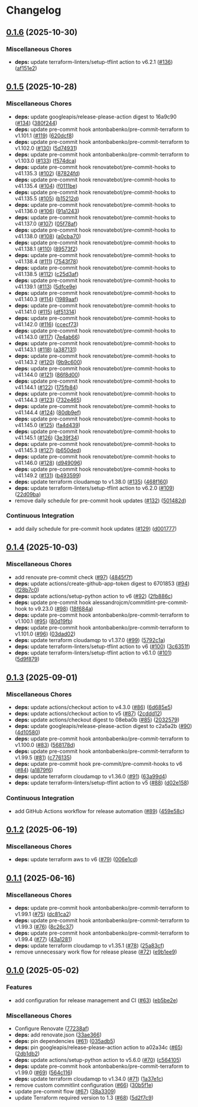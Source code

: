 # Changelog

## [0.1.6](https://github.com/opzkit/terraform-cloudamqp-rabbitmq/compare/v0.1.5...v0.1.6) (2025-10-30)


### Miscellaneous Chores

* **deps:** update terraform-linters/setup-tflint action to v6.2.1 ([#136](https://github.com/opzkit/terraform-cloudamqp-rabbitmq/issues/136)) ([af151e2](https://github.com/opzkit/terraform-cloudamqp-rabbitmq/commit/af151e22e9a2a670014a2bbd700bfbeef298de14))

## [0.1.5](https://github.com/opzkit/terraform-cloudamqp-rabbitmq/compare/v0.1.4...v0.1.5) (2025-10-28)


### Miscellaneous Chores

* **deps:** update googleapis/release-please-action digest to 16a9c90 ([#134](https://github.com/opzkit/terraform-cloudamqp-rabbitmq/issues/134)) ([380f244](https://github.com/opzkit/terraform-cloudamqp-rabbitmq/commit/380f24484b917c3ee1c34f92e62c26aadea0293a))
* **deps:** update pre-commit hook antonbabenko/pre-commit-terraform to v1.101.1 ([#119](https://github.com/opzkit/terraform-cloudamqp-rabbitmq/issues/119)) ([620dcf8](https://github.com/opzkit/terraform-cloudamqp-rabbitmq/commit/620dcf8ce990832d27e499c96104c1a652c0c839))
* **deps:** update pre-commit hook antonbabenko/pre-commit-terraform to v1.102.0 ([#130](https://github.com/opzkit/terraform-cloudamqp-rabbitmq/issues/130)) ([5d74931](https://github.com/opzkit/terraform-cloudamqp-rabbitmq/commit/5d74931b5276b1846e9cb1b53560ec44426528eb))
* **deps:** update pre-commit hook antonbabenko/pre-commit-terraform to v1.103.0 ([#133](https://github.com/opzkit/terraform-cloudamqp-rabbitmq/issues/133)) ([f574dca](https://github.com/opzkit/terraform-cloudamqp-rabbitmq/commit/f574dcae8d7faf35910bf77d4de0b52003c5ceca))
* **deps:** update pre-commit hook renovatebot/pre-commit-hooks to v41.135.3 ([#102](https://github.com/opzkit/terraform-cloudamqp-rabbitmq/issues/102)) ([87824fd](https://github.com/opzkit/terraform-cloudamqp-rabbitmq/commit/87824fd2421a6427128bfe05b5d32a0e9953a923))
* **deps:** update pre-commit hook renovatebot/pre-commit-hooks to v41.135.4 ([#104](https://github.com/opzkit/terraform-cloudamqp-rabbitmq/issues/104)) ([f0111be](https://github.com/opzkit/terraform-cloudamqp-rabbitmq/commit/f0111be349cd106af0e82672e68a986dd813e2b3))
* **deps:** update pre-commit hook renovatebot/pre-commit-hooks to v41.135.5 ([#105](https://github.com/opzkit/terraform-cloudamqp-rabbitmq/issues/105)) ([b15212d](https://github.com/opzkit/terraform-cloudamqp-rabbitmq/commit/b15212d5ae88af3b7c31bd4590b290c656fde83f))
* **deps:** update pre-commit hook renovatebot/pre-commit-hooks to v41.136.0 ([#106](https://github.com/opzkit/terraform-cloudamqp-rabbitmq/issues/106)) ([91a1243](https://github.com/opzkit/terraform-cloudamqp-rabbitmq/commit/91a12430aaac86ba85f6ca940148b4d3d34a0dda))
* **deps:** update pre-commit hook renovatebot/pre-commit-hooks to v41.137.0 ([#107](https://github.com/opzkit/terraform-cloudamqp-rabbitmq/issues/107)) ([05f78af](https://github.com/opzkit/terraform-cloudamqp-rabbitmq/commit/05f78af2adf022b511ed836f10edf94319bd0aec))
* **deps:** update pre-commit hook renovatebot/pre-commit-hooks to v41.138.0 ([#108](https://github.com/opzkit/terraform-cloudamqp-rabbitmq/issues/108)) ([a0cba70](https://github.com/opzkit/terraform-cloudamqp-rabbitmq/commit/a0cba70a5ad201dd42246055b2f18a33e7742fab))
* **deps:** update pre-commit hook renovatebot/pre-commit-hooks to v41.138.1 ([#110](https://github.com/opzkit/terraform-cloudamqp-rabbitmq/issues/110)) ([89573f2](https://github.com/opzkit/terraform-cloudamqp-rabbitmq/commit/89573f2dc4a97cd65a24bb219da19fae2cfb13e7))
* **deps:** update pre-commit hook renovatebot/pre-commit-hooks to v41.138.4 ([#111](https://github.com/opzkit/terraform-cloudamqp-rabbitmq/issues/111)) ([7543f78](https://github.com/opzkit/terraform-cloudamqp-rabbitmq/commit/7543f78accd944815304c3e459f06e418686c8ff))
* **deps:** update pre-commit hook renovatebot/pre-commit-hooks to v41.138.5 ([#112](https://github.com/opzkit/terraform-cloudamqp-rabbitmq/issues/112)) ([c25d3af](https://github.com/opzkit/terraform-cloudamqp-rabbitmq/commit/c25d3af43409c220b2513ec9cdbaf3b4d67b3ba1))
* **deps:** update pre-commit hook renovatebot/pre-commit-hooks to v41.139.1 ([#113](https://github.com/opzkit/terraform-cloudamqp-rabbitmq/issues/113)) ([5dfce9e](https://github.com/opzkit/terraform-cloudamqp-rabbitmq/commit/5dfce9e6e3b1b99342f38e3fd4359e7234d89387))
* **deps:** update pre-commit hook renovatebot/pre-commit-hooks to v41.140.3 ([#114](https://github.com/opzkit/terraform-cloudamqp-rabbitmq/issues/114)) ([1989aaf](https://github.com/opzkit/terraform-cloudamqp-rabbitmq/commit/1989aaf8577aa8d95cff55809c5a9fb7e41613dd))
* **deps:** update pre-commit hook renovatebot/pre-commit-hooks to v41.141.0 ([#115](https://github.com/opzkit/terraform-cloudamqp-rabbitmq/issues/115)) ([df51314](https://github.com/opzkit/terraform-cloudamqp-rabbitmq/commit/df513141570917f9ac37d07e462b84031952b428))
* **deps:** update pre-commit hook renovatebot/pre-commit-hooks to v41.142.0 ([#116](https://github.com/opzkit/terraform-cloudamqp-rabbitmq/issues/116)) ([ccecf73](https://github.com/opzkit/terraform-cloudamqp-rabbitmq/commit/ccecf7333294d45b3e7e7b49ab8b6b38ee8f2863))
* **deps:** update pre-commit hook renovatebot/pre-commit-hooks to v41.143.0 ([#117](https://github.com/opzkit/terraform-cloudamqp-rabbitmq/issues/117)) ([7e4ab66](https://github.com/opzkit/terraform-cloudamqp-rabbitmq/commit/7e4ab6631736f3c729e00fb9df43d924012e6446))
* **deps:** update pre-commit hook renovatebot/pre-commit-hooks to v41.143.1 ([#118](https://github.com/opzkit/terraform-cloudamqp-rabbitmq/issues/118)) ([a387131](https://github.com/opzkit/terraform-cloudamqp-rabbitmq/commit/a387131a821f81091476fd669caac7a9b63207f1))
* **deps:** update pre-commit hook renovatebot/pre-commit-hooks to v41.143.2 ([#120](https://github.com/opzkit/terraform-cloudamqp-rabbitmq/issues/120)) ([9b9c600](https://github.com/opzkit/terraform-cloudamqp-rabbitmq/commit/9b9c600efcad4948163ab8316682802dc04bd340))
* **deps:** update pre-commit hook renovatebot/pre-commit-hooks to v41.144.0 ([#121](https://github.com/opzkit/terraform-cloudamqp-rabbitmq/issues/121)) ([86f8d00](https://github.com/opzkit/terraform-cloudamqp-rabbitmq/commit/86f8d00cd153e69a382c4c9057a32f4153cc4aee))
* **deps:** update pre-commit hook renovatebot/pre-commit-hooks to v41.144.1 ([#122](https://github.com/opzkit/terraform-cloudamqp-rabbitmq/issues/122)) ([175fb84](https://github.com/opzkit/terraform-cloudamqp-rabbitmq/commit/175fb8470a582f513815f62036c662308022683c))
* **deps:** update pre-commit hook renovatebot/pre-commit-hooks to v41.144.3 ([#123](https://github.com/opzkit/terraform-cloudamqp-rabbitmq/issues/123)) ([732e465](https://github.com/opzkit/terraform-cloudamqp-rabbitmq/commit/732e4654c6ee805d4b1a8e86f42338b2bb526059))
* **deps:** update pre-commit hook renovatebot/pre-commit-hooks to v41.144.4 ([#124](https://github.com/opzkit/terraform-cloudamqp-rabbitmq/issues/124)) ([80db9ef](https://github.com/opzkit/terraform-cloudamqp-rabbitmq/commit/80db9ef2e9981bd5c797860fd553673804a8708e))
* **deps:** update pre-commit hook renovatebot/pre-commit-hooks to v41.145.0 ([#125](https://github.com/opzkit/terraform-cloudamqp-rabbitmq/issues/125)) ([fa4d439](https://github.com/opzkit/terraform-cloudamqp-rabbitmq/commit/fa4d439cd67ec225a91cfa5fb32aa10ff8fb9b12))
* **deps:** update pre-commit hook renovatebot/pre-commit-hooks to v41.145.1 ([#126](https://github.com/opzkit/terraform-cloudamqp-rabbitmq/issues/126)) ([3e39f34](https://github.com/opzkit/terraform-cloudamqp-rabbitmq/commit/3e39f344a58efd4a8d18b21b3f4a4862b3bf0422))
* **deps:** update pre-commit hook renovatebot/pre-commit-hooks to v41.145.3 ([#127](https://github.com/opzkit/terraform-cloudamqp-rabbitmq/issues/127)) ([b650ded](https://github.com/opzkit/terraform-cloudamqp-rabbitmq/commit/b650ded09ee22c8505d35c2e07e5b88dda3923bb))
* **deps:** update pre-commit hook renovatebot/pre-commit-hooks to v41.146.0 ([#128](https://github.com/opzkit/terraform-cloudamqp-rabbitmq/issues/128)) ([d949096](https://github.com/opzkit/terraform-cloudamqp-rabbitmq/commit/d949096acb0f642563d9e296dc4b7b1881d29919))
* **deps:** update pre-commit hook renovatebot/pre-commit-hooks to v41.149.2 ([#131](https://github.com/opzkit/terraform-cloudamqp-rabbitmq/issues/131)) ([b493599](https://github.com/opzkit/terraform-cloudamqp-rabbitmq/commit/b49359976a24bcfebda468aa646024ee270134f8))
* **deps:** update terraform cloudamqp to v1.38.0 ([#135](https://github.com/opzkit/terraform-cloudamqp-rabbitmq/issues/135)) ([468f160](https://github.com/opzkit/terraform-cloudamqp-rabbitmq/commit/468f160cf47522edaa60aef5b49c8e660ff7b90a))
* **deps:** update terraform-linters/setup-tflint action to v6.2.0 ([#109](https://github.com/opzkit/terraform-cloudamqp-rabbitmq/issues/109)) ([22d09ba](https://github.com/opzkit/terraform-cloudamqp-rabbitmq/commit/22d09baabd4a7eb42e3e44967d9e63ddfecef16b))
* remove daily schedule for pre-commit hook updates ([#132](https://github.com/opzkit/terraform-cloudamqp-rabbitmq/issues/132)) ([501482d](https://github.com/opzkit/terraform-cloudamqp-rabbitmq/commit/501482d8bd3e16422cac0897a76ea481f0b7642c))


### Continuous Integration

* add daily schedule for pre-commit hook updates ([#129](https://github.com/opzkit/terraform-cloudamqp-rabbitmq/issues/129)) ([d001777](https://github.com/opzkit/terraform-cloudamqp-rabbitmq/commit/d001777f44ee26ee061d624a182c240b113991bd))

## [0.1.4](https://github.com/opzkit/terraform-cloudamqp-rabbitmq/compare/v0.1.3...v0.1.4) (2025-10-03)


### Miscellaneous Chores

* add renovate pre-commit check ([#97](https://github.com/opzkit/terraform-cloudamqp-rabbitmq/issues/97)) ([4845f7f](https://github.com/opzkit/terraform-cloudamqp-rabbitmq/commit/4845f7f7dea53eb2270089361d9feeb0f7bfc6c9))
* **deps:** update actions/create-github-app-token digest to 6701853 ([#94](https://github.com/opzkit/terraform-cloudamqp-rabbitmq/issues/94)) ([f28b7c0](https://github.com/opzkit/terraform-cloudamqp-rabbitmq/commit/f28b7c0b7ca1f65b20b74d38894d3de877976165))
* **deps:** update actions/setup-python action to v6 ([#92](https://github.com/opzkit/terraform-cloudamqp-rabbitmq/issues/92)) ([2fb886c](https://github.com/opzkit/terraform-cloudamqp-rabbitmq/commit/2fb886ca490ab9e6cbdc5e34bd341d24ef06eb41))
* **deps:** update pre-commit hook alessandrojcm/commitlint-pre-commit-hook to v9.23.0 ([#98](https://github.com/opzkit/terraform-cloudamqp-rabbitmq/issues/98)) ([18f684a](https://github.com/opzkit/terraform-cloudamqp-rabbitmq/commit/18f684a6e938b121c1a4e4ab4c79d7ef6fcb4aca))
* **deps:** update pre-commit hook antonbabenko/pre-commit-terraform to v1.100.1 ([#95](https://github.com/opzkit/terraform-cloudamqp-rabbitmq/issues/95)) ([80d19fb](https://github.com/opzkit/terraform-cloudamqp-rabbitmq/commit/80d19fbd1401b02e1a38e66c7049231e5f3187a2))
* **deps:** update pre-commit hook antonbabenko/pre-commit-terraform to v1.101.0 ([#96](https://github.com/opzkit/terraform-cloudamqp-rabbitmq/issues/96)) ([03dad02](https://github.com/opzkit/terraform-cloudamqp-rabbitmq/commit/03dad0293611efdc8fb558e4e9aa5be1f5281d18))
* **deps:** update terraform cloudamqp to v1.37.0 ([#99](https://github.com/opzkit/terraform-cloudamqp-rabbitmq/issues/99)) ([5792c1a](https://github.com/opzkit/terraform-cloudamqp-rabbitmq/commit/5792c1aebc8975aa52dd5e73f05cbf1e7656713c))
* **deps:** update terraform-linters/setup-tflint action to v6 ([#100](https://github.com/opzkit/terraform-cloudamqp-rabbitmq/issues/100)) ([3c6351f](https://github.com/opzkit/terraform-cloudamqp-rabbitmq/commit/3c6351fe08a5586342eb950e82a4167ec9baf373))
* **deps:** update terraform-linters/setup-tflint action to v6.1.0 ([#101](https://github.com/opzkit/terraform-cloudamqp-rabbitmq/issues/101)) ([5d9f879](https://github.com/opzkit/terraform-cloudamqp-rabbitmq/commit/5d9f879149d58f679013dc43f28768c49fab3a09))

## [0.1.3](https://github.com/opzkit/terraform-cloudamqp-rabbitmq/compare/v0.1.2...v0.1.3) (2025-09-01)


### Miscellaneous Chores

* **deps:** update actions/checkout action to v4.3.0 ([#86](https://github.com/opzkit/terraform-cloudamqp-rabbitmq/issues/86)) ([6d685e5](https://github.com/opzkit/terraform-cloudamqp-rabbitmq/commit/6d685e58be204cd0f397fe93ec4b567cbe8fb64d))
* **deps:** update actions/checkout action to v5 ([#87](https://github.com/opzkit/terraform-cloudamqp-rabbitmq/issues/87)) ([2cddd12](https://github.com/opzkit/terraform-cloudamqp-rabbitmq/commit/2cddd125f54a7180dd6ee2da72b7424e90d89a56))
* **deps:** update actions/checkout digest to 08eba0b ([#85](https://github.com/opzkit/terraform-cloudamqp-rabbitmq/issues/85)) ([2032579](https://github.com/opzkit/terraform-cloudamqp-rabbitmq/commit/2032579e33fce9c82e56a2d619acac828091c65a))
* **deps:** update googleapis/release-please-action digest to c2a5a2b ([#90](https://github.com/opzkit/terraform-cloudamqp-rabbitmq/issues/90)) ([4d10580](https://github.com/opzkit/terraform-cloudamqp-rabbitmq/commit/4d1058095af1092d7a596f70e38353039d81558e))
* **deps:** update pre-commit hook antonbabenko/pre-commit-terraform to v1.100.0 ([#83](https://github.com/opzkit/terraform-cloudamqp-rabbitmq/issues/83)) ([568178d](https://github.com/opzkit/terraform-cloudamqp-rabbitmq/commit/568178de44b408b20c88d40e3998d06001f46cbd))
* **deps:** update pre-commit hook antonbabenko/pre-commit-terraform to v1.99.5 ([#81](https://github.com/opzkit/terraform-cloudamqp-rabbitmq/issues/81)) ([c776135](https://github.com/opzkit/terraform-cloudamqp-rabbitmq/commit/c776135016e068bac84556bfe55f9b9f16c6329e))
* **deps:** update pre-commit hook pre-commit/pre-commit-hooks to v6 ([#84](https://github.com/opzkit/terraform-cloudamqp-rabbitmq/issues/84)) ([a1879f6](https://github.com/opzkit/terraform-cloudamqp-rabbitmq/commit/a1879f61e135b9c671cca6c2dd2580610b2394bf))
* **deps:** update terraform cloudamqp to v1.36.0 ([#91](https://github.com/opzkit/terraform-cloudamqp-rabbitmq/issues/91)) ([63a99d4](https://github.com/opzkit/terraform-cloudamqp-rabbitmq/commit/63a99d439786b503ccd434fd1963e5617503b42a))
* **deps:** update terraform-linters/setup-tflint action to v5 ([#88](https://github.com/opzkit/terraform-cloudamqp-rabbitmq/issues/88)) ([d02e158](https://github.com/opzkit/terraform-cloudamqp-rabbitmq/commit/d02e158304fa4698543059c1aa9432bb81157262))


### Continuous Integration

* add GitHub Actions workflow for release automation ([#89](https://github.com/opzkit/terraform-cloudamqp-rabbitmq/issues/89)) ([459e58c](https://github.com/opzkit/terraform-cloudamqp-rabbitmq/commit/459e58c1875a2190294bb9afcaae28df90a14054))

## [0.1.2](https://github.com/opzkit/terraform-cloudamqp-rabbitmq/compare/v0.1.1...v0.1.2) (2025-06-19)


### Miscellaneous Chores

* **deps:** update terraform aws to v6 ([#79](https://github.com/opzkit/terraform-cloudamqp-rabbitmq/issues/79)) ([006e1cd](https://github.com/opzkit/terraform-cloudamqp-rabbitmq/commit/006e1cd75dfcdb24eb905238b9d0698766c737a9))

## [0.1.1](https://github.com/opzkit/terraform-cloudamqp-rabbitmq/compare/v0.1.0...v0.1.1) (2025-06-16)


### Miscellaneous Chores

* **deps:** update pre-commit hook antonbabenko/pre-commit-terraform to v1.99.1 ([#75](https://github.com/opzkit/terraform-cloudamqp-rabbitmq/issues/75)) ([dc81ca2](https://github.com/opzkit/terraform-cloudamqp-rabbitmq/commit/dc81ca236e6fc33b2826817a86a8832269a4bf52))
* **deps:** update pre-commit hook antonbabenko/pre-commit-terraform to v1.99.3 ([#76](https://github.com/opzkit/terraform-cloudamqp-rabbitmq/issues/76)) ([8c26c37](https://github.com/opzkit/terraform-cloudamqp-rabbitmq/commit/8c26c374ca8f63096cf1cef52af4669a587eee87))
* **deps:** update pre-commit hook antonbabenko/pre-commit-terraform to v1.99.4 ([#77](https://github.com/opzkit/terraform-cloudamqp-rabbitmq/issues/77)) ([43a1281](https://github.com/opzkit/terraform-cloudamqp-rabbitmq/commit/43a12818eccbd546111b24d0b967be687541ec00))
* **deps:** update terraform cloudamqp to v1.35.1 ([#78](https://github.com/opzkit/terraform-cloudamqp-rabbitmq/issues/78)) ([25a83cf](https://github.com/opzkit/terraform-cloudamqp-rabbitmq/commit/25a83cf5c762d146fa4e42b7ef5039e6d3329a4f))
* remove unnecessary work flow for release please ([#72](https://github.com/opzkit/terraform-cloudamqp-rabbitmq/issues/72)) ([e9b1ee9](https://github.com/opzkit/terraform-cloudamqp-rabbitmq/commit/e9b1ee9c945a4c41614154b2878850a16fb90b35))

## [0.1.0](https://github.com/opzkit/terraform-cloudamqp-rabbitmq/compare/v0.0.18...v0.1.0) (2025-05-02)


### Features

* add configuration for release management and CI ([#63](https://github.com/opzkit/terraform-cloudamqp-rabbitmq/issues/63)) ([eb5be2e](https://github.com/opzkit/terraform-cloudamqp-rabbitmq/commit/eb5be2ef5f508e9f808d9348486be786a68cf0d2))


### Miscellaneous Chores

* Configure Renovate ([77238af](https://github.com/opzkit/terraform-cloudamqp-rabbitmq/commit/77238af39c6b485b46aceca7caccdee4249bda1d))
* **deps:** add renovate.json ([33ae366](https://github.com/opzkit/terraform-cloudamqp-rabbitmq/commit/33ae36667880c4e88757f5cb8c45d5f7f2ec605f))
* **deps:** pin dependencies ([#61](https://github.com/opzkit/terraform-cloudamqp-rabbitmq/issues/61)) ([035adb5](https://github.com/opzkit/terraform-cloudamqp-rabbitmq/commit/035adb53f1339ca27795d633cd5cdb87a29669c0))
* **deps:** pin googleapis/release-please-action action to a02a34c ([#65](https://github.com/opzkit/terraform-cloudamqp-rabbitmq/issues/65)) ([2db1db2](https://github.com/opzkit/terraform-cloudamqp-rabbitmq/commit/2db1db2685417a26c08ee5032a6e5f39c124c848))
* **deps:** update actions/setup-python action to v5.6.0 ([#70](https://github.com/opzkit/terraform-cloudamqp-rabbitmq/issues/70)) ([c564105](https://github.com/opzkit/terraform-cloudamqp-rabbitmq/commit/c5641050e1ac6475ccc23b9c6ae8c4cc6c598349))
* **deps:** update pre-commit hook antonbabenko/pre-commit-terraform to v1.99.0 ([#69](https://github.com/opzkit/terraform-cloudamqp-rabbitmq/issues/69)) ([564c116](https://github.com/opzkit/terraform-cloudamqp-rabbitmq/commit/564c116f11ee46539abd39893fe33005678c0751))
* **deps:** update terraform cloudamqp to v1.34.0 ([#71](https://github.com/opzkit/terraform-cloudamqp-rabbitmq/issues/71)) ([1a37e1c](https://github.com/opzkit/terraform-cloudamqp-rabbitmq/commit/1a37e1c857b09682e38198698bd957ec4bab71eb))
* remove custom commitlint configuration ([#66](https://github.com/opzkit/terraform-cloudamqp-rabbitmq/issues/66)) ([30b5f1e](https://github.com/opzkit/terraform-cloudamqp-rabbitmq/commit/30b5f1e82beef215523305e29bea981d1cb27b4f))
* update pre-commit flow ([#67](https://github.com/opzkit/terraform-cloudamqp-rabbitmq/issues/67)) ([38a3309](https://github.com/opzkit/terraform-cloudamqp-rabbitmq/commit/38a3309b93c7d54d285c7bf906990b1b8c06f88e))
* update Terraform required version to 1.3 ([#68](https://github.com/opzkit/terraform-cloudamqp-rabbitmq/issues/68)) ([5d2f7c9](https://github.com/opzkit/terraform-cloudamqp-rabbitmq/commit/5d2f7c93a458829b0eb512ab7ff8ba19e1f98b1d))
